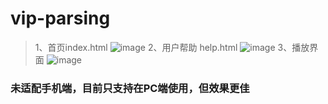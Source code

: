 # vip-parsing



>1、首页index.html
![image](https://github.com/riley97/vip-parsing/blob/master/img/435ghjkg.png)
>2、用户帮助 help.html
![image](https://github.com/riley97/vip-parsing/blob/master/img/435fghjd.png)
>3、播放界面
![image](https://github.com/riley97/vip-parsing/blob/master/img/help/23145818.jpg)
### 未适配手机端，目前只支持在PC端使用，但效果更佳
